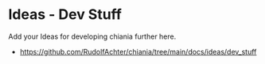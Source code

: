 # Ideas - Dev Stuff

Add your Ideas for developing chiania further here.

- <https://github.com/RudolfAchter/chiania/tree/main/docs/ideas/dev_stuff>